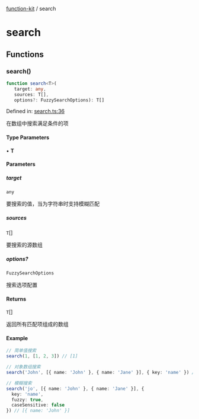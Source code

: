 [function-kit](index.md) / search

# search

## Functions

### search()

```ts
function search<T>(
   target: any, 
   sources: T[], 
   options?: FuzzySearchOptions): T[]
```

Defined in: [search.ts:36](https://github.com/Xaviw/function-kit/blob/98b9f91b74d378f39744fe7ad3262547892c04f0/src/search.ts#L36)

在数组中搜索满足条件的项

#### Type Parameters

• **T**

#### Parameters

##### target

`any`

要搜索的值，当为字符串时支持模糊匹配

##### sources

`T`[]

要搜索的源数组

##### options?

`FuzzySearchOptions`

搜索选项配置

#### Returns

`T`[]

返回所有匹配项组成的数组

#### Example

```ts
// 简单值搜索
search(1, [1, 2, 3]) // [1]

// 对象数组搜索
search('John', [{ name: 'John' }, { name: 'Jane' }], { key: 'name' }) // [{ name: 'John' }]

// 模糊搜索
search('jo', [{ name: 'John' }, { name: 'Jane' }], {
  key: 'name',
  fuzzy: true,
  caseSensitive: false
}) // [{ name: 'John' }]
```
